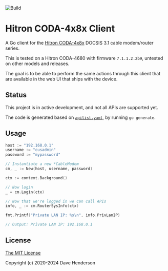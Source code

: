 ![Build](https://github.com/hairyhenderson/hitron_coda/workflows/Build/badge.svg)

# Hitron CODA-4x8x Client

A Go client for the [Hitron CODA-4x8x](http://hitron-americas.com/products/service-providers/coda-4680-cable-modem-router/) DOCSIS 3.1 cable modem/router series.

This is tested on a Hitron CODA-4680 with firmware `7.1.1.2.2b9`, untested on
other models and releases.

The goal is to be able to perform the same actions through this client that are
available in the web UI that ships with the device.

## Status

This project is in active development, and not all APIs are supported yet.

The code is generated based on [`apilist.yaml`](./apilist.yaml), by running
`go generate`.

## Usage

```go
host := "192.168.0.1"
username := "cusadmin"
password := "mypassword"

// Instantiate a new *CableModem
cm, _ := New(host, username, password)

ctx := context.Background()

// Now login
_ = cm.Login(ctx)

// Now that we're logged in we can call APIs
info, _ := cm.RouterSysInfo(ctx)

fmt.Printf("Private LAN IP: %s\n", info.PrivLanIP)

// Output: Private LAN IP: 192.168.0.1
```

## License

[The MIT License](http://opensource.org/licenses/MIT)

Copyright (c) 2020-2024 Dave Henderson
